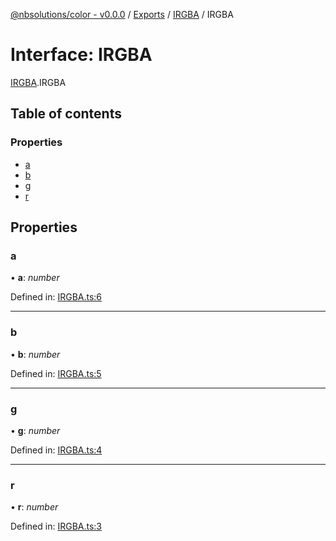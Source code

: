 [@nbsolutions/color - v0.0.0](../README.md) / [Exports](../modules.md) / [IRGBA](../modules/irgba.md) / IRGBA

# Interface: IRGBA

[IRGBA](../modules/irgba.md).IRGBA

## Table of contents

### Properties

- [a](irgba.irgba-1.md#a)
- [b](irgba.irgba-1.md#b)
- [g](irgba.irgba-1.md#g)
- [r](irgba.irgba-1.md#r)

## Properties

### a

• **a**: *number*

Defined in: [IRGBA.ts:6](https://github.com/nbsolutions-ca/color/blob/1343068/src/IRGBA.ts#L6)

___

### b

• **b**: *number*

Defined in: [IRGBA.ts:5](https://github.com/nbsolutions-ca/color/blob/1343068/src/IRGBA.ts#L5)

___

### g

• **g**: *number*

Defined in: [IRGBA.ts:4](https://github.com/nbsolutions-ca/color/blob/1343068/src/IRGBA.ts#L4)

___

### r

• **r**: *number*

Defined in: [IRGBA.ts:3](https://github.com/nbsolutions-ca/color/blob/1343068/src/IRGBA.ts#L3)
